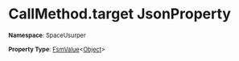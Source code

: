 # CallMethod.target JsonProperty

<small>**Namespace**: SpaceUsurper</small>

<small>**Property Type**: [FsmValue](../FsmValue-1.md)&lt;[Object](https://docs.microsoft.com/en-us/dotnet/api/system.object?view=netframework-4.5)&gt;</small>

